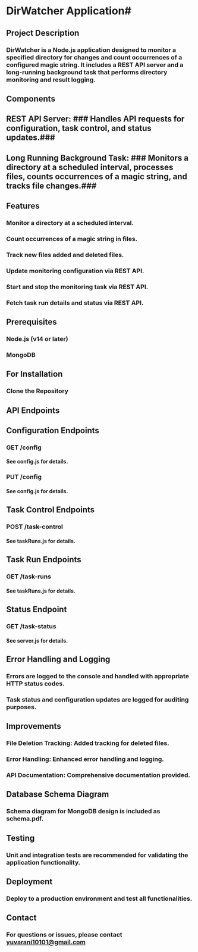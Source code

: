 # DirWatcher Application#

## Project Description

### DirWatcher is a Node.js application designed to monitor a specified directory for changes and count occurrences of a configured magic string. It includes a REST API server and a long-running background task that performs directory monitoring and result logging.

## Components
## REST API Server: ### Handles API requests for configuration, task control, and status updates.###
## Long Running Background Task: ### Monitors a directory at a scheduled interval, processes files, counts occurrences of a magic string, and tracks file changes.###


## Features
### Monitor a directory at a scheduled interval.
### Count occurrences of a magic string in files.
### Track new files added and deleted files.
### Update monitoring configuration via REST API.
### Start and stop the monitoring task via REST API.
### Fetch task run details and status via REST API.


## Prerequisites

### Node.js (v14 or later)
### MongoDB


## For Installation
### Clone the Repository




## API Endpoints

## Configuration Endpoints

### GET /config
#### See config.js for details.

### PUT /config
#### See config.js for details.

## Task Control Endpoints
### POST /task-control
#### See taskRuns.js for details.

## Task Run Endpoints
### GET /task-runs
#### See taskRuns.js for details.

## Status Endpoint
### GET /task-status
#### See server.js for details.



## Error Handling and Logging
### Errors are logged to the console and handled with appropriate HTTP status codes.
### Task status and configuration updates are logged for auditing purposes.


## Improvements
### File Deletion Tracking: Added tracking for deleted files.
### Error Handling: Enhanced error handling and logging.
### API Documentation: Comprehensive documentation provided.

## Database Schema Diagram

### Schema diagram for MongoDB design is included as schema.pdf.

## Testing

### Unit and integration tests are recommended for validating the application functionality.

## Deployment

### Deploy to a production environment and test all functionalities.

## Contact
### For questions or issues, please contact yuvarani10101@gmail.com
 
